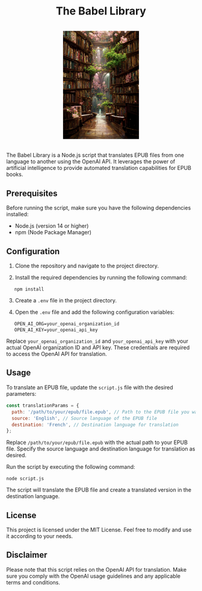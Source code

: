 <div align="center">
   <h1 align="center">The Babel Library</h1>
   <br>
   <img src="/images/cover.png" width="40%">
</div>

<br>

   
The Babel Library is a Node.js script that translates EPUB files from one language to another using the OpenAI API. It leverages the power of artificial intelligence to provide automated translation capabilities for EPUB books.

## Prerequisites

Before running the script, make sure you have the following dependencies installed:

- Node.js (version 14 or higher)
- npm (Node Package Manager)

## Configuration

1. Clone the repository and navigate to the project directory.

2. Install the required dependencies by running the following command:

```
   npm install
```

3. Create a `.env` file in the project directory.

4. Open the `.env` file and add the following configuration variables:

```
   OPEN_AI_ORG=your_openai_organization_id
   OPEN_AI_KEY=your_openai_api_key
```

   Replace `your_openai_organization_id` and `your_openai_api_key` with your actual OpenAI organization ID and API key. These credentials are required to access the OpenAI API for translation.

## Usage

To translate an EPUB file, update the `script.js` file with the desired parameters:

```javascript
const translationParams = {
  path: '/path/to/your/epub/file.epub', // Path to the EPUB file you want to translate
  source: 'English', // Source language of the EPUB file
  destination: 'French', // Destination language for translation
};
```

Replace `/path/to/your/epub/file.epub` with the actual path to your EPUB file. Specify the source language and destination language for translation as desired.

Run the script by executing the following command:

```
node script.js
```

The script will translate the EPUB file and create a translated version in the destination language.

## License

This project is licensed under the MIT License. Feel free to modify and use it according to your needs.

## Disclaimer

Please note that this script relies on the OpenAI API for translation. Make sure you comply with the OpenAI usage guidelines and any applicable terms and conditions.
